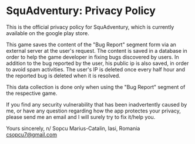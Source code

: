# SquAdventury: Privacy Policy

This is the official privacy policy for SquAdventury, which is currently available on the google play store.

This game saves the content of the "Bug Report" segment form via an external server at the user's request. The content is saved in a database in order to help the game developer in fixing bugs discovered by users. In addition to the bug reported by the user, his public ip is also saved, in order to avoid spam activities. The user's IP is deleted once every half hour and the reported bug is deleted when it is resolved. 

This data collection is done only when using the "Bug Report" segment of the respective game.

If you find any security vulnerability that has been inadvertently caused by me, or have any question regarding how the app protectes your privacy, please send me an email and I will surely try to fix it/help you.

Yours sincerely, n/
Sopcu Marius-Catalin, 
Iasi, Romania 
csopcu7@gmail.com 
